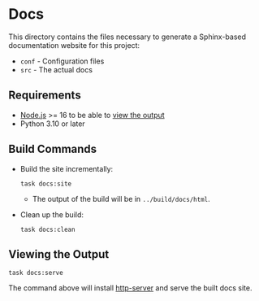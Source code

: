 # Docs

This directory contains the files necessary to generate a Sphinx-based documentation website for
this project:

* `conf` - Configuration files
* `src` - The actual docs

## Requirements

* [Node.js] >= 16 to be able to [view the output](#viewing-the-output)
* Python 3.10 or later

## Build Commands

* Build the site incrementally:

  ```shell
  task docs:site
  ```

  * The output of the build will be in `../build/docs/html`.

* Clean up the build:

  ```shell
  task docs:clean
  ```

## Viewing the Output

```shell
task docs:serve
```

The command above will install [http-server] and serve the built docs site.

[http-server]: https://www.npmjs.com/package/http-server
[Node.js]: https://nodejs.org/en/download/current
